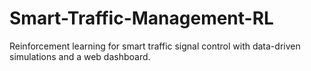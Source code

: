 # Smart-Traffic-Management-RL
Reinforcement learning for smart traffic signal control with data-driven simulations and a web dashboard.
